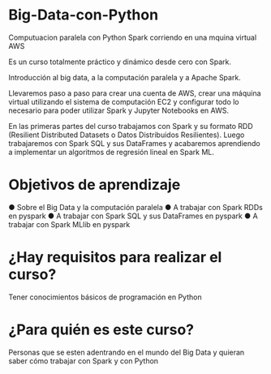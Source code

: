 # Big-Data-con-Python
Computuacion paralela con Python Spark corriendo en una mquina virtual AWS

Es un curso totalmente práctico y dinámico  desde cero con Spark.

Introducción al big data, a la computación paralela y a Apache Spark.

Llevaremos paso a paso para crear una cuenta de AWS, crear una máquina virtual utilizando el sistema de computación EC2 y configurar todo lo necesario para poder utilizar Spark y Jupyter Notebooks en AWS.

En las primeras partes del curso trabajamos con Spark y su formato RDD (Resilient Distributed Datasets o Datos Distribuidos Resilientes). Luego trabajaremos con Spark SQL y sus DataFrames y acabaremos aprendiendo a implementar un algoritmos de regresión lineal en Spark ML.

# Objetivos de aprendizaje
● Sobre el Big Data y la computación paralela
● A trabajar con Spark RDDs en pyspark
● A trabajar con Spark SQL y sus DataFrames en pyspark
● A trabajar con Spark MLlib en pyspark

# ¿Hay requisitos para realizar el curso?
Tener conocimientos básicos de programación en Python
# ¿Para quién es este curso?
Personas que se esten adentrando en el mundo del Big Data y quieran saber cómo trabajar con Spark y con Python
